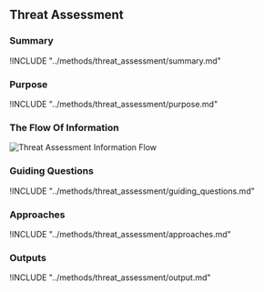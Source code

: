 ## Threat Assessment

### Summary
!INCLUDE "../methods/threat_assessment/summary.md"

### Purpose
!INCLUDE "../methods/threat_assessment/purpose.md"

### The Flow Of Information
![Threat Assessment Information Flow](images/info_flows/threat_assessment.svg)

### Guiding Questions
!INCLUDE "../methods/threat_assessment/guiding_questions.md"

### Approaches
!INCLUDE "../methods/threat_assessment/approaches.md"

### Outputs
!INCLUDE "../methods/threat_assessment/output.md"


